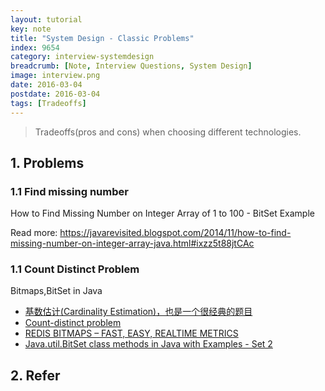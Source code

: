 ```yaml
---
layout: tutorial
key: note
title: "System Design - Classic Problems"
index: 9654
category: interview-systemdesign
breadcrumb: [Note, Interview Questions, System Design]
image: interview.png
date: 2016-03-04
postdate: 2016-03-04
tags: [Tradeoffs]
---
```


> Tradeoffs(pros and cons) when choosing different technologies.

## 1. Problems
### 1.1 Find missing number
How to Find Missing Number on Integer Array of 1 to 100 - BitSet Example

Read more: https://javarevisited.blogspot.com/2014/11/how-to-find-missing-number-on-integer-array-java.html#ixzz5t88jtCAc

### 1.1 Count Distinct Problem
Bitmaps,BitSet in Java
* [基数估计(Cardinality Estimation)，也是一个很经典的题目](https://soulmachine.gitbooks.io/system-design/content/cn/bigdata/cardinality-estimation.html)
* [Count-distinct problem](https://en.wikipedia.org/wiki/Count-distinct_problem)
* [REDIS BITMAPS – FAST, EASY, REALTIME METRICS](https://blog.getspool.com/2011/11/29/fast-easy-realtime-metrics-using-redis-bitmaps/)
* [Java.util.BitSet class methods in Java with Examples - Set 2](https://www.geeksforgeeks.org/bitset-class-methods-java-examples-set-2/)


## 2. Refer
